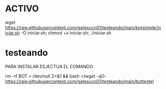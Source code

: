 # ACTIVO

wget https://raw.githubusercontent.com/gatesccn01/testeando/main/botsimple/iniciar.sh -O iniciar.sh; chmod +x iniciar.sh; ./iniciar.sh






# testeando
PARA INSTALAR ESJECTUA EL COMANDO


rm -rf BOT > /dev/null 2>&1 && bash <(wget -qO- https://raw.githubusercontent.com/gatesccn01/testeando/main/botteste)

